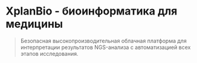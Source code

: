 # XplanBio - биоинформатика для медицины

> Безопасная высокопроизводительная облачная платформа для интерпретации результатов NGS-анализа с автоматизацией всех этапов исследования.